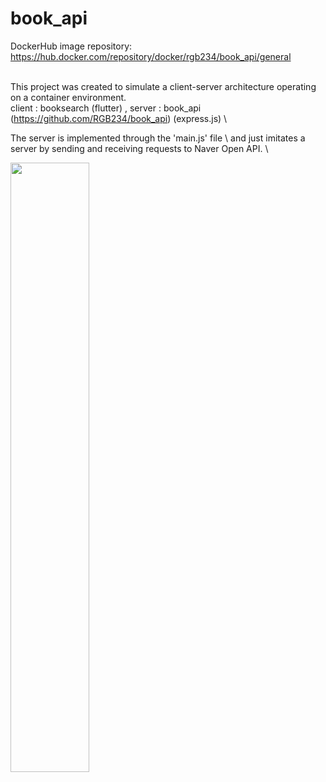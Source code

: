 # book_api
DockerHub image repository: https://hub.docker.com/repository/docker/rgb234/book_api/general <br></br>

This project was created to simulate a client-server architecture operating on a container environment. \
client : booksearch (flutter) , server : book_api (https://github.com/RGB234/book_api) (express.js) \

The server is implemented through the 'main.js' file \ 
and just imitates a server by sending and receiving requests to Naver Open API. \

<img src="https://github.com/RGB234/book_api/assets/67996767/fc4bed48-8942-43bc-aaab-a1ddffd74730" width="50%" height="50%">
